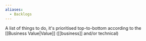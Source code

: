 ```yaml
---
aliases:
  - Backlogs
---
```

A list of things to do, it's prioritised top-to-bottom according to the [[Business Value|Value]] ([[business]] and/or technical)